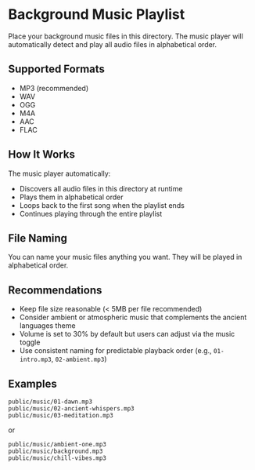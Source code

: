 # Background Music Playlist

Place your background music files in this directory. The music player will automatically detect and play all audio files in alphabetical order.

## Supported Formats

- MP3 (recommended)
- WAV
- OGG
- M4A
- AAC
- FLAC

## How It Works

The music player automatically:
- Discovers all audio files in this directory at runtime
- Plays them in alphabetical order
- Loops back to the first song when the playlist ends
- Continues playing through the entire playlist

## File Naming

You can name your music files anything you want. They will be played in alphabetical order.

## Recommendations

- Keep file size reasonable (< 5MB per file recommended)
- Consider ambient or atmospheric music that complements the ancient languages theme
- Volume is set to 30% by default but users can adjust via the music toggle
- Use consistent naming for predictable playback order (e.g., `01-intro.mp3`, `02-ambient.mp3`)

## Examples

```
public/music/01-dawn.mp3
public/music/02-ancient-whispers.mp3
public/music/03-meditation.mp3
```

or

```
public/music/ambient-one.mp3
public/music/background.mp3
public/music/chill-vibes.mp3
```
